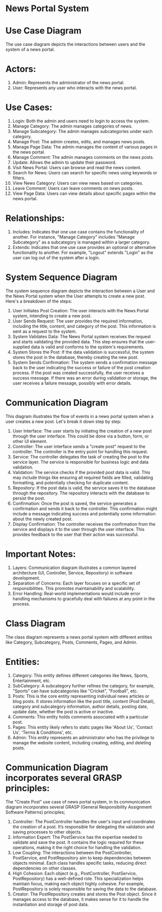 # News Portal System
# Use Case Diagram
The use case diagram depicts the interactions between users and the system of a news portal.
# Actors:
1. Admin: Represents the administrator of the news portal.
2. User: Represents any user who interacts with the news portal.
# Use Cases:
1. Login: Both the admin and users need to login to access the system.
2. Manage Category: The admin manages categories of news.
3. Manage Subcategory: The admin manages subcategories under each category.
4. Manage Post: The admin creates, edits, and manages news posts.
5. Manage Page Data: The admin manages the content of various pages in the news portal.
6. Manage Comment: The admin manages comments on the news posts.
7. Update: Allows the admin to update their password.
8. Visit News Portal: Users can browse and read the news content.
9. Search for News: Users can search for specific news using keywords or filters.
10. View News Category: Users can view news based on categories.
11. Leave Comment: Users can leave comments on news posts.
12. View Page Data: Users can view details about specific pages within the news portal.
# Relationships:
1. Includes: Indicates that one use case contains the functionality of another. For instance, "Manage Category" includes "Manage Subcategory" as a subcategory is managed within a larger category.
2. Extends: Indicates that one use case provides an optional or alternative functionality to another. For example, "Logout" extends "Login" as the user can log out of the system after a login.
# System Sequence Diagram
The system sequence diagram depicts the interaction between a User and the News Portal system when the User attempts to create a new post. Here's a breakdown of the steps:
1. User Initiates Post Creation:
The user interacts with the News Portal system, intending to create a new post.
2. User Sends Request:
The user provides the required information, including the title, content, and category of the post. This information is sent as a request to the system.
3. System Validates Data:
The News Portal system receives the request and starts validating the provided data. This step ensures that the user-supplied data is valid and conforms to the system's requirements.
4. System Stores the Post:
If the data validation is successful, the system stores the post in the database, thereby creating the new post.
5. System Sends Confirmation:
The system sends a confirmation message back to the user indicating the success or failure of the post creation process.
If the post was created successfully, the user receives a success message.
If there was an error during validation or storage, the user receives a failure message, possibly with error details.
# Communication Diagram
This diagram illustrates the flow of events in a news portal system when a user creates a new post. Let's break it down step by step:
1. User Interface: The user starts by initiating the creation of a new post through the user interface. This could be done via a button, form, or other UI element.
2. Controller: The user interface sends a "create post" request to the controller. The controller is the entry point for handling this request.
3. Service: The controller delegates the task of creating the post to the service layer. The service is responsible for business logic and data validation.
4. Validation: The service checks if the provided post data is valid. This may include things like ensuring all required fields are filled, validating formatting, and potentially checking for duplicate content.
5. Repository: If the post data is valid, the service saves it to the database through the repository. The repository interacts with the database to persist the post.
6. Confirmation: Once the post is saved, the service generates a confirmation and sends it back to the controller. This confirmation might include a message indicating success and potentially some information about the newly created post.
7. Display Confirmation: The controller receives the confirmation from the service and displays it to the user through the user interface. This provides feedback to the user that their action was successful.
# Important Notes:
1. Layers: Communication diagram illustrates a common layered architecture (UI, Controller, Service, Repository) in software development.
2. Separation of Concerns: Each layer focuses on a specific set of responsibilities. This promotes maintainability and scalability.
3. Error Handling: Real-world implementations would include error handling mechanisms to gracefully deal with failures at any point in the process.
# Class Diagram
The class diagram represents a news portal system with different entities like Category, Subcategory, Posts, Comments, Pages, and Admin. 
# Entities:
1. Category: This entity defines different categories like News, Sports, Entertainment, etc.
2. SubCategory: A subcategory further refines the category, for example, "Sports" can have subcategories like "Cricket", "Football", etc.
3. Posts: This is the core entity representing individual news articles or blog posts. It stores information like the post title, content (Post Detail), category and subcategory information, author details, posting date, update date, whether the post is active or inactive.
4. Comments: This entity holds comments associated with a particular post.
5. Pages: This entity likely refers to static pages like 'About Us', 'Contact Us', 'Terms & Conditions', etc.
6. Admin: This entity represents an administrator who has the privilege to manage the website content, including creating, editing, and deleting posts.
# Communication Diagram incorporates several GRASP principles:
The "Create Post" use case of news portal system, in its communication diagram incorporates several GRASP (General Responsibility Assignment Software Patterns) principles;
1.	Controller: 
The PostController handles the user's input and coordinates the creation of a post. It’s responsible for delegating the validation and saving processes to other objects.
2.	Information Expert: 
The PostService has the expertise needed to validate and save the post. It contains the logic required for these operations, making it the right choice for handling the validation.
3.	Low Coupling: 
The interactions between the PostController, PostService, and PostRepository aim to keep dependencies between objects minimal. Each class handles specific tasks, reducing direct dependencies on other classes.
4.	High Cohesion: 
Each object (e.g., PostController, PostService, PostRepository) has a well-defined role. This specialization helps maintain focus, making each object highly cohesive. For example, PostRepository is solely responsible for saving the data to the database.
5.	Creator: 
The PostRepository creates and stores the Post object. Since it manages access to the database, it makes sense for it to handle the instantiation and storage of post data.
